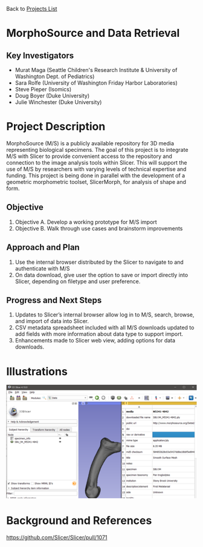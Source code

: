 Back to [Projects List](../../README.md#ProjectsList)

# MorphoSource and Data Retrieval

## Key Investigators

- Murat Maga (Seattle Children's Research Institute & University of Washington Dept. of Pediatrics)
- Sara Rolfe (University of Washington Friday Harbor Laboratories)
- Steve Pieper (Isomics)
- Doug Boyer (Duke University)
- Julie Winchester (Duke University)

# Project Description

MorphoSource (M/S) is a publicly available repository for 3D media representing biological specimens. The goal of this project is to integrate M/S with Slicer to provide convenient access to the repository and connection to the image analysis tools within Slicer. This will support the use of M/S by researchers with varying levels of technical expertise and funding. This project is being done in parallel with the development of a geometric morphometric toolset, SlicerMorph, for analysis of shape and form.

## Objective

<!-- Describe here WHAT you would like to achieve (what you will have as end result). -->

1. Objective A. Develop a working prototype for M/S import
1. Objective B. Walk through use cases and brainstorm improvements

## Approach and Plan

<!-- Describe here HOW you would like to achieve the objectives stated above. -->

1.  Use the internal browser distributed by the Slicer to navigate to and authenticate with M/S
2.  On data download, give user the option to save or import directly into Slicer, depending on filetype and user preference.

## Progress and Next Steps

<!-- Update this section as you make progress, describing of what you have ACTUALLY DONE. If there are specific steps that you could not complete then you can describe them here, too. -->

1. Updates to Slicer’s internal browser allow log in to M/S, search, browse, and import of data into Slicer.
2. CSV metadata spreadsheet included with all M/S downloads updated to add fields with more information about data type to support import.
3. Enhancements made to Slicer web view, adding options for data downloads.

# Illustrations

<!-- Add pictures and links to videos that demonstrate what has been accomplished.-->
![Screenshot of M/S volume and CSV metadata spreadsheet imported into Slicer](MSI.png)



# Background and References

<!-- If you developed any software, include link to the source code repository. If possible, also add links to sample data, and to any relevant publications. -->
https://github.com/Slicer/Slicer/pull/1071
